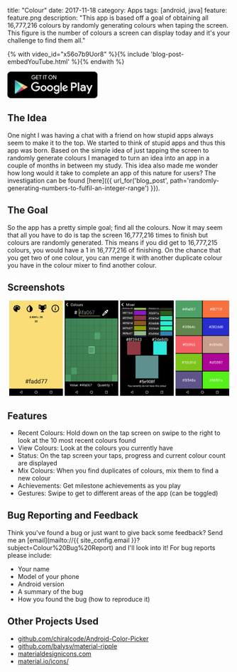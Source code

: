 title: "Colour"
date: 2017-11-18
category: Apps
tags: [android, java]
feature: feature.png
description: "This app is based off a goal of obtaining all 16,777,216 colours by randomly generating colours when taping the screen. This figure is the number of colours a screen can display today and it's your challenge to find them all."

{% with video_id="x56o7b9Uor8" %}{% include 'blog-post-embedYouTube.html' %}{% endwith %}

<a href="https://play.google.com/store/apps/details?id=com.pythonanywhere.brentvollebregt.colour">
	<img src="/posts/colour/google-play.png" alt="Get it on Google Play" style="height: 60px;"/>
</a>

## The Idea
One night I was having a chat with a friend on how stupid apps always seem to make it to the top. We started to think of stupid apps and thus this app was born. Based on the simple idea of just tapping the screen to randomly generate colours I managed to turn an idea into an app in a couple of months in between my study.
This idea also made me wonder how long would it take to complete an app of this nature for users? The investigation can be found [here]({{ url_for('blog_post', path='randomly-generating-numbers-to-fulfil-an-integer-range') }}).

## The Goal
So the app has a pretty simple goal; find all the colours. Now it may seem that all you have to do is tap the screen 16,777,216 times to finish but colours are randomly generated. This means if you did get to 16,777,215 colours, you would have a 1 in 16,777,216 of finishing.
On the chance that you get two of one colour, you can merge it with another duplicate colour you have in the colour mixer to find another colour.

## Screenshots
<div style="text-align: center;">
    <img src="/posts/colour/tap-screen.png" alt="Main screen" style="width: 24%; display: inline;"/>
    <img src="/posts/colour/colour-viewer.png" alt="Colour finder" style="width: 24%; display: inline;"/>
    <img src="/posts/colour/colour-mixer.png" alt="Colour mixer" style="width: 24%; display: inline;"/>
    <img src="/posts/colour/previous-colours.png" alt="Recent colours" style="width: 24%; display: inline;"/>
</div>

## Features
- Recent Colours: Hold down on the tap screen on swipe to the right to look at the 10 most recent colours found
- View Colours: Look at the colours you currently have
- Status: On the tap screen your taps, progress and current colour count are displayed
- Mix Colours: When you find duplicates of colours, mix them to find a new colour
- Achievements: Get milestone achievements as you play
- Gestures: Swipe to get to different areas of the app (can be toggled)

## Bug Reporting and Feedback
Think you've found a bug or just want to give back some feedback? Send me an [email](mailto://{{ site_config.email }}?subject=Colour%20Bug%20Report) and I'll look into it!
For bug reports please include:
- Your name
- Model of your phone
- Android version
- A summary of the bug
- How you found the bug (how to reproduce it)

## Other Projects Used
- [github.com/chiralcode/Android-Color-Picker](https://github.com/chiralcode/Android-Color-Picker)
- [github.com/balysv/material-ripple](https://github.com/balysv/material-ripple)
- [materialdesignicons.com](https://materialdesignicons.com)
- [material.io/icons/](https://material.io/icons/)
